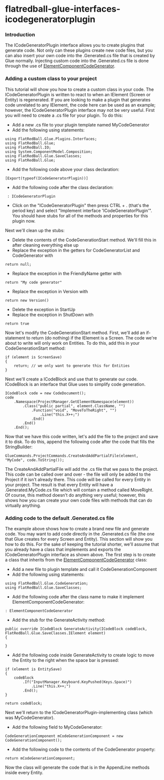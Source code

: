 # flatredball-glue-interfaces-icodegeneratorplugin

### Introduction

The ICodeGeneratorPlugin interface allows you to create plugins that generate code. Not only can these plugins create new code files, but you can also insert your own code into the .Generated.cs file that is created by Glue normally. Injecting custom code into the .Generated.cs file is done through the use of [ElementComponentCodeGenerator](../../../../../frb/docs/index.php).

### Adding a custom class to your project

This tutorial will show you how to create a custom class in your code. The ICodeGeneratorPlugin is written to react to when an IElement (Screen or Entity) is regenerated. If you are looking to make a plugin that generates code unrelated to any IElement, the code here can be used as an example; however, the ICodeGeneratorPlugin interface may not be very useful. First you will need to create a .cs file for your plugin. To do this:

* Add a new .cs file to your plugin template named MyCodeGenerator
* Add the following using statements:

&#x20;

```
using FlatRedBall.Glue.Plugins.Interfaces;
using FlatRedBall.Glue;
using FlatRedBall.IO;
using System.ComponentModel.Composition;
using FlatRedBall.Glue.SaveClasses;
using FlatRedBall.Glue;
```

* Add the following code above your class declaration:

&#x20;

```
[Export(typeof(ICodeGeneratorPlugin))]
```

* Add the following code after the class declaration:

&#x20;

```
 : ICodeGeneratorPlugin
```

* Click on the "ICodeGeneratorPlugin" then press CTRL + . (that's the period key) and select "Implement interface 'ICodeGeneratorPlugin'". You should have stubs for all of the methods and properties for this plugin now.

Next we'll clean up the stubs:

* Delete the contents of the CodeGenerationStart method. We'll fill this in after cleaning everything else up
* Replace the exception in the getters for CodeGeneratorList and CodeGenerator with

&#x20;

```
return null;
```

* Replace the exception in the FriendlyName getter with

&#x20;

```
return "My code generator"
```

* Replace the exception in Version with

&#x20;

```
return new Version()
```

* Delete the exception in StartUp
* Replace the exception in ShutDown with

&#x20;

```
return true
```

Now let's modify the CodeGenerationStart method. First, we'll add an if-statement to return (do nothing) if the IElement is a Screen. The code we're about to write will only work on Entities. To do this, add this in your CodeGenerationStart method:

```
if (element is ScreenSave)
{
    return; // we only want to generate this for Entities
}
```

Next we'll create a ICodeBlock and use that to generate our code. ICodeBlock is an interface that Glue uses to simplify code generation.

```
ICodeBlock code = new CodeDocument();
code
    .Namespace(ProjectManager.GetElementNamespace(element))
        .Class("public partial", element.ClassName, "")
            .Function("void", "MoveToTheRight", "")
                .Line("this.X++;")
            .End()
        .End()
    .End();
```

Now that we have this code written, let's add the file to the project and save it to disk. To do this, append the following code after the code that fills the StringBuilder:

```
GlueCommands.ProjectCommands.CreateAndAddPartialFile(element, "MyCode", code.ToString());
```

The CreateAndAddPartialFile will add the .cs file that we pass to the project. This code can be called over and over - the file will only be added to the Project if it isn't already there. This code will be called for every Entity in your project. The result is that every Entity will have a .Generated.MyCode.cs file which will contain a method called MoveRight. Of course, this method doesn't do anything very useful; however, this shows how you can create your own code files with methods that can do virtually anything.

### Adding code to the default .Generated.cs file

The example above shows how to create a brand new file and generate code. You may want to add code directly in the .Generated.cs file (the one that Glue creates for every Screen and Entity). This section will show you how to do this. For the sake of keeping the tutorial shorter, we'll assume that you already have a class that implements and exports the ICodeGeneratorPlugin interface as shown above. The first step is to create a class that inherits from the [ElementComponentCodeGenerator](../../../../../frb/docs/index.php) class:

* Add a new file to plugin template and call it CodeGenerationComponent
* Add the following using statements:

&#x20;

```
using FlatRedBall.Glue.CodeGeneration;
using FlatRedBall.Glue.SaveClasses;
```

* Add the following code after the class name to make it implement ElementComponentCodeGenerator:

&#x20;

```
: ElementComponentCodeGenerator
```

* Add the stub for the GenerateActivity method:

&#x20;

```
public override ICodeBlock GenerateActivity(ICodeBlock codeBlock, FlatRedBall.Glue.SaveClasses.IElement element)
{

}
```

* Add the following code inside GenerateActivity to create logic to move the Entity to the right when the space bar is pressed:

&#x20;

```
if (element is EntitySave)
{
    codeBlock
        .If("InputManager.Keyboard.KeyPushed(Keys.Space)")
            .Line("this.X++;")
        .End();
}

return codeBlock;
```

Next we'll return to the ICodeGeneratorPlugin-implementing class (which was MyCodeGenerator).

* Add the following field to MyCodeGenerator:

&#x20;

```
CodeGenerationComponent mCodeGenerationComponent = new CodeGenerationComponent();
```

* Add the following code to the contents of the CodeGenerator property:

&#x20;

```
return mCodeGenerationComponent;
```

Now the class will generate the code that is in the AppendLine methods inside every Entity.
